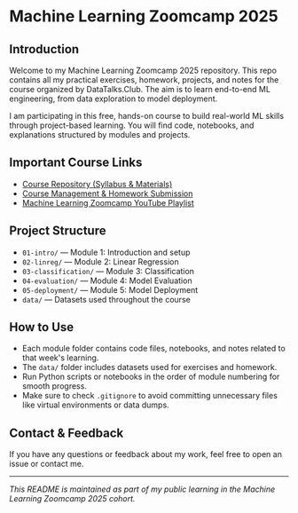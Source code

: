 # Machine Learning Zoomcamp 2025

## Introduction

Welcome to my Machine Learning Zoomcamp 2025 repository. This repo contains all my practical exercises, homework, projects, and notes for the course organized by DataTalks.Club. The aim is to learn end-to-end ML engineering, from data exploration to model deployment.

I am participating in this free, hands-on course to build real-world ML skills through project-based learning. You will find code, notebooks, and explanations structured by modules and projects.

## Important Course Links

* [Course Repository (Syllabus & Materials)](https://github.com/DataTalksClub/machine-learning-zoomcamp)
* [Course Management & Homework Submission](https://github.com/DataTalksClub/machine-learning-zoomcamp)
* [Machine Learning Zoomcamp YouTube Playlist](https://www.youtube.com/playlist?list=PL3MmuxUbc_hIhxl5Ji8t4O6lPA4Ha2loF)

## Project Structure

* `01-intro/` — Module 1: Introduction and setup
* `02-linreg/` — Module 2: Linear Regression
* `03-classification/` — Module 3: Classification
* `04-evaluation/` — Module 4: Model Evaluation
* `05-deployment/` — Module 5: Model Deployment
* `data/` — Datasets used throughout the course

## How to Use

* Each module folder contains code files, notebooks, and notes related to that week's learning.
* The `data/` folder includes datasets used for exercises and homework.
* Run Python scripts or notebooks in the order of module numbering for smooth progress.
* Make sure to check `.gitignore` to avoid committing unnecessary files like virtual environments or data dumps.

## Contact & Feedback

If you have any questions or feedback about my work, feel free to open an issue or contact me.

---

_This README is maintained as part of my public learning in the Machine Learning Zoomcamp 2025 cohort._
